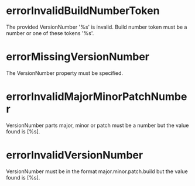 # errorInvalidBuildNumberToken

The provided VersionNumber '%s' is invalid. Build number token must be a number or one of these tokens '%s'.

# errorMissingVersionNumber

The VersionNumber property must be specified.

# errorInvalidMajorMinorPatchNumber

VersionNumber parts major, minor or patch must be a number but the value found is [%s].

# errorInvalidVersionNumber

VersionNumber must be in the format major.minor.patch.build but the value found is [%s].
